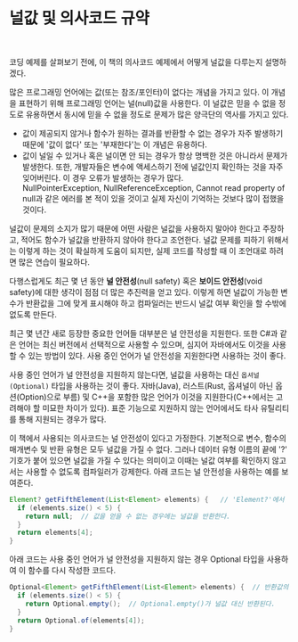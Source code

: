 # 널값 및 의사코드 규약
<br/>

코딩 예제를 살펴보기 전에, 이 책의 의사코드 예제에서 어떻게 널값을 다루는지 설명하겠다.

많은 프로그래밍 언어에는 값(또는 참조/포인터)이 없다는 개념을 가지고 있다. 이 개념을 표현하기 위해 프로그래밍 언어는 널(null)값을 사용한다.
이 널값은 믿을 수 없을 정도로 유용하면서 동시에 믿을 수 없을 정도로 문제가 많은 양극단의 역사를 가지고 있다.

- 값이 제공되지 않거나 함수가 원하는 결과를 반환할 수 없는 경우가 자주 발생하기 때문에 '값이 없다' 또는 '부재한다'는 이 개념은 유용하다.
- 값이 널일 수 있거나 혹은 널이면 안 되는 경우가 항상 명백한 것은 아니라서 문제가 발생한다. 또한, 개발자들은 변수에 액세스하기 전에 널값인지 확인하는 것을 자주 잊어버린다.
  이 경우 오류가 발생하는 경우가 많다.<br/>
  NullPointerException, NullReferenceException, Cannot read property of null과 같은 에러를 본 적이 있을 것이고 실제 자신이 기억하는 것보다 많이 접했을 것이다.

널값이 문제의 소지가 많기 때문에 어떤 사람은 널값을 사용하지 말아야 한다고 주장하고, 적어도 함수가 널값을 반환하지 않아야 한다고 조언한다.
널값 문제를 피하기 위해서는 이렇게 하는 것이 확실하게 도움이 되지만, 실제 코드를 작성할 때 이 조언대로 하려면 많은 연습이 필요하다.

다행스럽게도 최근 몇 년 동안 **널 안전성**(null safety) 혹은 **보이드 안전성**(void safety)에 대한 생각이 점점 더 많은 추진력을 얻고 있다.
이렇게 하면 널값이 가능한 변수가 반환값을 그에 맞게 표시해야 하고 컴파일러는 반드시 널값 여부 확인을 할 수밖에 없도록 만든다.

최근 몇 년간 새로 등장한 중요한 언어들 대부분은 널 안전성을 지원한다. 또한 C#과 같은 언어는 최신 버전에서 선택적으로 사용할 수 있으며, 심지어 자바에서도 이것을 사용할 수 있는 방법이 있다.
사용 중인 언어가 널 안전성을 지원한다면 사용하는 것이 좋다.

사용 중인 언어가 널 안전성을 지원하지 않는다면, 널값을 사용하는 대신 `옵셔널(Optional)` 타입을 사용하는 것이 좋다.
자바(Java), 러스트(Rust, 옵셔널이 아닌 옵션(Option)으로 부름) 및 C++을 포함한 많은 언어가 이것을 지원한다(C++에서는 고려해야 할 미묘한 차이가 있다).
표준 기능으로 지원하지 않는 언어에서도 타사 유틸리티를 통해 지원되는 경우가 많다.

이 책에서 사용되는 의사코드는 널 안전성이 있다고 가정한다. 기본적으로 변수, 함수의 매개변수 및 반환 유형은 모두 널값을 가질 수 없다.
그러나 데이터 유형 이름의 끝에 '?' 기호가 붙어 있으면 널값을 가질 수 있다는 의미이고 이때는 널값 여부를 확인하지 않고서는 사용할 수 없도록 컴파일러가 강제한다.
아래 코드는 널 안전성을 사용하는 예를 보여준다.

```java
Element? getFifthElement(List<Element> elements) {   // 'Element?'에서 '?'는 이 함수의 반환값이 널값일 수 있음을 나타낸다
  if (elements.size() < 5) {
    return null;  // 값을 얻을 수 없는 경우에는 널값을 반환한다.
  }
  return elements[4];
}
```
아래 코드는 사용 중인 언어가 널 안전성을 지원하지 않는 경우 Optional 타입을 사용하여 이 함수를 다시 작성한 코드다.
```java
Optional<Element> getFifthElement(List<Element> elements) {  // 반환값의 타입은 Optional Element다
  if (elements.size() < 5) {
    return Optional.empty();  // Optional.empty()가 널값 대신 반환된다.
  }
  return Optional.of(elements[4]);
}
```
